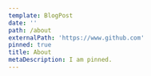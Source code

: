 ```yaml
---
template: BlogPost
date: ''
path: /about
externalPath: 'https://www.github.com'
pinned: true
title: About
metaDescription: I am pinned.
---
```


